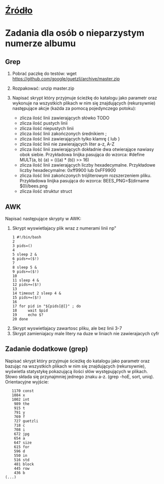 # [Źródło](https://github.com/Scony/systemy-operacyjne-2/tree/master/laboratorium/zajecia-5-grep-awk)

# Zadania dla osób o nieparzystym numerze albumu

## Grep
1. Pobrać paczkę do testów: wget https://github.com/google/guetzli/archive/master.zip

1. Rozpakować: unzip master.zip

1. Napisać skrypt który przyjmuje ścieżkę do katalogu jako parametr oraz wykonuje na wszystkich plikach w nim się znajdujących (rekursywnie) następujące akcje (każda za pomocą pojedynczego potoku):
    * zlicza ilość linii zawierających słówko TODO
    * zlicza ilość pustych linii
    * zlicza ilość niepustych linii
    * zlicza ilość linii zakończonych średnikiem ;
    * zlicza ilość linii zawierających tylko klamrę { lub }
    * zlicza ilość linii nie zawierających liter a-z, A-Z
    * zlicza ilość linii zawierających dokładnie dwa otwierające nawiasy obok siebie. Przykładowa linijka pasująca do wzorca: #define MULT(a, b) (a) = (((a) * (b)) >> 16)
    * zlicza ilość linii zawierających liczby hexadecymalne. Przykładowe liczby hexadecymalne: 0xff9900 lub 0xFF9900
    * zlicza ilość linii zakończonych trójliterowym rozszerzeniem pliku. Przykładowa linijka pasująca do wzorca: BEES_PNG=$(dirname $0)/bees.png
    * zlicza ilość struktur struct
## AWK
Napisać następujące skrypty w AWK:
1. Skrypt wyswietlajacy plik wraz z numerami linii np"
    ```
    1 #!/bin/bash
    2
    3 pids=()
    4
    5 sleep 2 &
    6 pids+=($!)
    7
    8 sleep 5 &
    9 pids+=($!)
    10
    11 sleep 4 &
    12 pids+=($!)
    13
    14 timeout 2 sleep 4 &
    15 pids+=($!)
    16
    17 for pid in "${pids[@]}" ; do
    18     wait $pid
    19     echo $?
    20 done
    ```
1. Skrypt wyswietlajacy zawartosc pliku, ale bez linii 3-7
1. Skrypt zamieniajacy male litery na duze w liniach nie zawierajacych cyfr

## Zadanie dodatkowe (grep)

Napisać skrypt który przyjmuje ścieżkę do katalogu jako parametr oraz bazując na wszystkich plikach w nim się znajdujących (rekursywnie), wyświetla statystykę pokazującą ilości słów występujących w plikach. Słowo składa się przynajmniej jednego znaku a-z. (grep -hoE, sort, uniq). Orientacyjne wyjście:
```
   1170 const
   1084 x
   1002 int
    989 the
    915 t
    791 y
    769 f
    727 guetzli
    718 c
    708 i
    672 jpg
    654 a
    647 size
    615 for
    596 d
    550 in
    516 std
    481 block
    445 row
    436 b
(...)

```